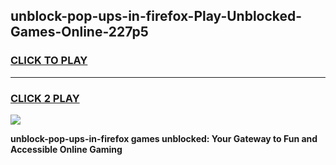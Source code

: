 
## unblock-pop-ups-in-firefox-Play-Unblocked-Games-Online-227p5
<h3>
<a href="https://premium76.site?title=unblock-pop-ups-in-firefox&ref=25A">CLICK TO PLAY</a></h3>
<hr>

<h3>
<a href="https://premium76.site?title=unblock-pop-ups-in-firefox&ref=25A">CLICK 2 PLAY</a>
  
</h3>

<a href="https://premium76.site?title=unblock-pop-ups-in-firefox&ref=25A"><img src="https://clearcache.store/games.png"></a>


**unblock-pop-ups-in-firefox games unblocked: Your Gateway to Fun and Accessible Online Gaming**
